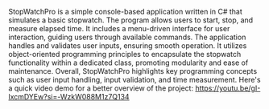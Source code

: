StopWatchPro is a simple console-based application written in C# that simulates a basic stopwatch. The program allows users to start, 
stop, and measure elapsed time. It includes a menu-driven interface for user interaction, guiding users through available commands. 
The application handles and validates user inputs, ensuring smooth operation. It utilizes object-oriented programming principles 
to encapsulate the stopwatch functionality within a dedicated class, promoting modularity and ease of maintenance. Overall, StopWatchPro 
highlights key programming concepts such as user input handling, input validation, and time measurement.
Here's a quick video demo for a better overview of the project: https://youtu.be/gI-lxcmDYEw?si=-WzkW088M1z7Q134

